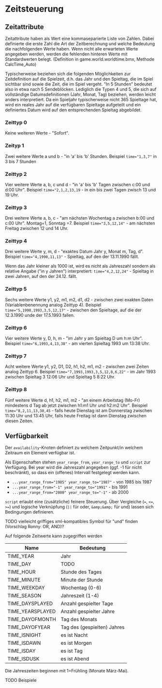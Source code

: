 # Zeitsteuerung

## Zeitattribute

Zeitattribute haben als Wert eine kommaseparierte Liste von Zahlen.
Dabei definierte die erste Zahl die Art der Zeitberechnung und welche Bedeutung die nachfolgenden Werte haben.
Wenn nicht alle erwarteten Werte angegeben werden, werden die fehlenden hinteren Werte mit Standardwerten belegt.
(Definition in game.world.worldtime.bmx, Methode CalcTime_Auto)

Typischerweise beziehen sich die folgenden Möglichkeiten zur Zeitdefinition auf die Spielzeit, d.h. das Jahr und den Spieltag, die im Spiel sichtbar sind sowie die Zeit, die im Spiel vergeht.
"In 5 Stunden" bedeutet also in etwa nach 5 Sendeblöcken.
Lediglich die Typen 4 und 5, die sich auf vollständige Datumsdefinitionen (Jahr, Monat, Tag) beziehen, werden leicht anders interpretiert.
Da ein Spieljahr typischerweise nicht 365 Spieltage hat, wird ein reales Jahr auf die verfügbaren Spieltage aufgeteilt und ein definiertes Datum wird auf den entsprechenden Spieltag abgebildet.

### Zeittyp 0

Keine weiteren Werte - "Sofort".

### Zeityp 1

Zwei weitere Werte a und b - "in 'a' bis 'b' Stunden.
Beispiel `time="1,3,7"` in 3 bis 7 Stunden

### Zeittyp 2

Vier weitere Werte a, b, c und d - "in 'a' bis 'b' Tagen zwischen c:00 und d:00 Uhr".
Beispiel `time="2,1,2,13,19` - in ein bis zwei Tagen zwisch 13 und 19 Uhr.

### Zeittyp 3

Drei weitere Werte a, b, c - "am nächsten Wochentag a zwischen b:00 und c:00 Uhr". Montag=1, Sonntag =7.
Beispiel `time="3,5,12,14"` - am nächsten Freitag zwischen 12 und 14 Uhr.

### Zeittyp 4

Drei weitere Werte y, m, d - "exaktes Datum Jahr y, Monat m, Tag, d".
Beispiel `time="4,1990,11,13"` - Spieltag, auf den der 13.11.1990 fällt.

Wenn das Jahr kleiner als 1000 ist, wird es nicht als Jahreszahl sondern als relative Angabe ("in y Jahren") interpretiert: `time="4,2,12,24"` - Spieltag in zwei Jahren, auf den der 24.12. fällt.

### Zeittyp 5

Sechs weitere Werte y1, y2, m1, m2, d1, d2 - zwischen zwei exakten Daten (Variablenbenennung analog Zeittyp 4).
Beispiel `time="5,1990,1993,3,5,12,17"` - zwischen den Spieltage, auf die der 12.3.1990 unde der 17.5.1993 fallen.

### Zeittyp 6

Vier weitere Werte y, D, h, m - "im Jahr y am Spieltag D um h:m Uhr".
Beispiel `time="6,1993,4,13,38"` - am vierten Spieltag 1993 um 13:38 Uhr.

### Zeittyp 7

Acht weitere Werte y1, y2, D1, D2, h1, h2, m1, m2 - zwischen zwei Zeiten analog Zeittyp 6.
Beispiel `time="7,1993,1993,3,5,12,8,6,22"` - im Jahr 1993 zwischen Spieltag 3 12:06 Uhr und Spieltag 5 8:22 Uhr.

### Zeittyp 8

Fünf weitere Werte d, h1, h2, m1, m2 - "an einem Arbeitstag (Mo-Fr) mindestens d Tag ab jetzt zwischen h1:m1 Uhr und h2:m2 Uhr".
Beispiel `time="8,2,11,13,30,45` - falls heute Dienstag ist am Donnerstag zwischen 11:30 Uhr und 13:45 Uhr, falls heute Freitag ist dann Dienstag zwischen diesen Zeiten.

## Verfügbarkeit

Der `availability`-Knoten definiert zu welchem Zeitpunkt/in welchem Zeitraum ein Element verfügbar ist.

Als Eigenschaften stehen `year_range_from`, `year_range_to` und `script` zur Verfügung.
Bei year wird die Jahreszahl angegeben (ggf. -1 für nicht beschränkt), so dass ein (offenes) Intervall festgelegt werden kann.

* `...year_range_from="1985" year_range_to="1987"` - von 1985 bis 1987
* `...year_range_from="-1" year_range_to="1991"` - bis 1991
* `...year_range_from="2000" year_range_to="-1"` - 
ab 2000

`script` erlaubt eine (zusätzliche) feinere Steuerung.
Über Vergleiche (`=`, `<=`, `>=`) und logische Verknüpfung (`||` für oder, `&amp;&amp;` für und) lassen sich Bedingungen definieren.

TODO vielleicht griffiges xml-kompatibles Symbol für "und" finden (Vorschlag Ronny: OR, AND)?

Auf folgende Zeitwerte kann zugegriffen werden

| Name | Bedeutung |
| ---- | --------- |
| TIME_YEAR | Jahr |
| TIME_DAY | TODO | 
| TIME_HOUR | Stunde des Tages |
| TIME_MINUTE | Minute der Stunde |
| TIME_WEEKDAY | Wochentag (0-6) |
| TIME_SEASON | Jahreszeit (1-4) |
| TIME_DAYSPLAYED | Anzahl gespielter Tage|
| TIME_YEARSPLAYED | Anzahl gespielter Jahre |
| TIME_DAYOFMONTH | Tag des Monats |
| TIME_DAYOFYEAR | Tag des (gespielten) Jahres |
| TIME_ISNIGHT | es ist Nacht |
| TIME_ISDAWN | es ist Morgen |
| TIME_ISDAY | es ist Tag |
| TIME_ISDUSK | es ist Abend |

Die Jahreszeiten beginnen mit 1=Frühling (Monate März-Mai).

TODO Beispiele
